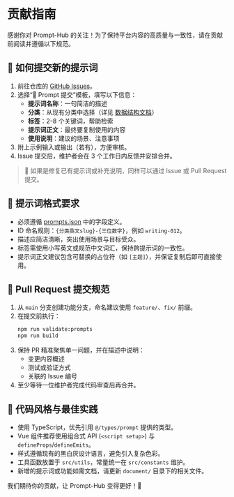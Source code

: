 # 贡献指南

感谢你对 Prompt-Hub 的关注！为了保持平台内容的高质量与一致性，请在贡献前阅读并遵循以下规范。

## 📨 如何提交新的提示词
1. 前往仓库的 [GitHub Issues](https://github.com/tera-dark/Prompt-Hub/issues)。
2. 选择“📮 Prompt 提交”模板，填写以下信息：
   - **提示词名称**：一句简洁的描述
   - **分类**：从现有分类中选择（详见 [数据结构文档](./DATA_SCHEMA.md)）
   - **标签**：2-8 个关键词，帮助检索
   - **提示词正文**：最终要复制使用的内容
   - **使用说明**：建议的场景、注意事项
3. 附上示例输入或输出（若有），方便审核。
4. Issue 提交后，维护者会在 3 个工作日内反馈并安排合并。

> 💬 如果是修复已有提示词或补充说明，同样可以通过 Issue 或 Pull Request 提交。

## 🧱 提示词格式要求
- 必须遵循 [prompts.json](../public/data/prompts.json) 中的字段定义。
- ID 命名规则：`{分类英文slug}-{三位数字}`，例如 `writing-012`。
- 描述应简洁清晰，突出使用场景与目标受众。
- 标签需使用小写英文或规范中文词汇，保持跨提示词的一致性。
- 提示词正文建议包含可替换的占位符（如 `[主题]`），并保证复制后即可直接使用。

## 🔄 Pull Request 提交规范
1. 从 `main` 分支创建功能分支，命名建议使用 `feature/`、`fix/` 前缀。
2. 在提交前执行：
   ```bash
   npm run validate:prompts
   npm run build
   ```
3. 保持 PR 精准聚焦单一问题，并在描述中说明：
   - 变更内容概述
   - 测试或验证方式
   - 关联的 Issue 编号
4. 至少等待一位维护者完成代码审查后再合并。

## 🧭 代码风格与最佳实践
- 使用 TypeScript，优先引用 `@/types/prompt` 提供的类型。
- Vue 组件推荐使用组合式 API (`<script setup>`) 与 `defineProps`/`defineEmits`。
- 样式遵循现有的黑白灰设计语言，避免引入复杂色彩。
- 工具函数放置于 `src/utils`，常量统一在 `src/constants` 维护。
- 新增的提示词或功能如需文档，请更新 `document/` 目录下的相关文件。

我们期待你的贡献，让 Prompt-Hub 变得更好！🤝
